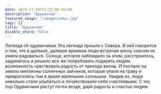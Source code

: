 ```yaml
---
date: 2023-11-10T11:25:05-04:00
description: "Одуванчик"
featured_image: "/images/oduv.jpg"
tags: []
title: "Одуванчик"
disable_share: false
---
```

Легенда об одуванчиках
Эта легенда пришла с Севера. В ней говорится о том, что в далекие, далекие времена люди встречая весну совсем не умели 
радоваться. Солнце, которое наблюдало за этим, расстроилось, задумалось и решило все же попробовать подарить людям возможность 
чувствовать радость от прихода весны. И послало на землю миллионы солнечных зайчиков, которые упали на траву и превратились 
там в яркие маленькие солнышки. Увидев их, люди невольно стали улыбаться и почувствовали себя счастливыми.
С тех пор Одуванчики растут почти везде, даря радость и счастье людям.
